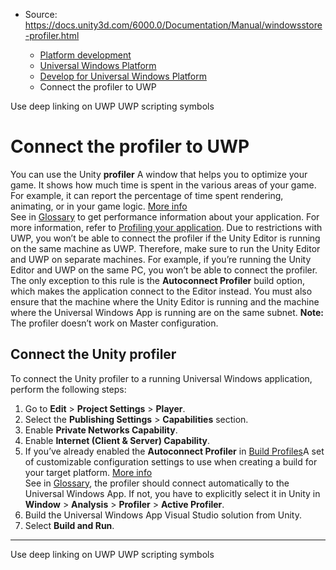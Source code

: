 * Source: https://docs.unity3d.com/6000.0/Documentation/Manual/windowsstore-profiler.html

  * [Platform development ](https://docs.unity3d.com/6000.0/Documentation/Manual/PlatformSpecific.html)
  * [Universal Windows Platform](https://docs.unity3d.com/6000.0/Documentation/Manual/WindowsStore.html)
  * [Develop for Universal Windows Platform](https://docs.unity3d.com/6000.0/Documentation/Manual/uwp-developing.html)
  * Connect the profiler to UWP


[](https://docs.unity3d.com/6000.0/Documentation/Manual/deep-linking-universal-windows-platform.html)
Use deep linking on UWP
[](https://docs.unity3d.com/6000.0/Documentation/Manual/uwp-defines.html)
UWP scripting symbols
# Connect the profiler to UWP
You can use the Unity **profiler** A window that helps you to optimize your game. It shows how much time is spent in the various areas of your game. For example, it can report the percentage of time spent rendering, animating, or in your game logic. [More info](https://docs.unity3d.com/6000.0/Documentation/Manual/Profiler.html)  
See in [Glossary](https://docs.unity3d.com/6000.0/Documentation/Manual/Glossary.html#Profiler) to get performance information about your application. For more information, refer to [Profiling your application](https://docs.unity3d.com/6000.0/Documentation/Manual/profiler-profiling-applications.html).
Due to restrictions with UWP, you won’t be able to connect the profiler if the Unity Editor is running on the same machine as UWP. Therefore, make sure to run the Unity Editor and UWP on separate machines. For example, if you’re running the Unity Editor and UWP on the same PC, you won’t be able to connect the profiler. The only exception to this rule is the **Autoconnect Profiler** build option, which makes the application connect to the Editor instead. 
You must also ensure that the machine where the Unity Editor is running and the machine where the Universal Windows App is running are on the same subnet.
**Note:** The profiler doesn’t work on Master configuration.
## Connect the Unity profiler
To connect the Unity profiler to a running Universal Windows application, perform the following steps:
  1. Go to **Edit** > **Project Settings** > **Player**.
  2. Select the **Publishing Settings** > **Capabilities** section.
  3. Enable **Private Networks Capability**.
  4. Enable **Internet (Client & Server) Capability**.
  5. If you’ve already enabled the **Autoconnect Profiler** in [Build Profiles](https://docs.unity3d.com/6000.0/Documentation/Manual/windowsstore-buildsettings.html)A set of customizable configuration settings to use when creating a build for your target platform. [More info](https://docs.unity3d.com/6000.0/Documentation/Manual/build-profiles.html)  
See in [Glossary](https://docs.unity3d.com/6000.0/Documentation/Manual/Glossary.html#Buildprofile), the profiler should connect automatically to the Universal Windows App. If not, you have to explicitly select it in Unity in **Window** > **Analysis** > **Profiler** > **Active Profiler**.
  6. Build the Universal Windows App Visual Studio solution from Unity.
  7. Select **Build and Run**.


* * *
[](https://docs.unity3d.com/6000.0/Documentation/Manual/deep-linking-universal-windows-platform.html)
Use deep linking on UWP
[](https://docs.unity3d.com/6000.0/Documentation/Manual/uwp-defines.html)
UWP scripting symbols

